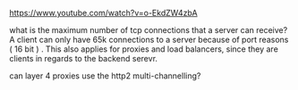 <https://www.youtube.com/watch?v=o-EkdZW4zbA>

what is the maximum number of tcp connections that a server can receive?
    A client can only have 65k connections to a server because of port reasons ( 16 bit )
    . This also applies for proxies and load balancers, since they are clients in regards to the backend serevr.

can layer 4 proxies use the http2 multi-channelling?
